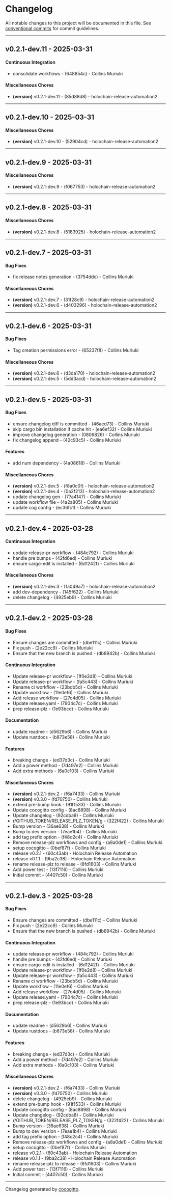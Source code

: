 # Changelog
All notable changes to this project will be documented in this file. See [conventional commits](https://www.conventionalcommits.org/) for commit guidelines.

- - -
## v0.2.1-dev.11 - 2025-03-31
#### Continuous Integration
- consolidate workflows - (648854c) - Collins Muriuki
#### Miscellaneous Chores
- **(version)** v0.2.1-dev.11 - (85d88d8) - holochain-release-automation2


- - -
## v0.2.1-dev.10 - 2025-03-31
#### Miscellaneous Chores
- **(version)** v0.2.1-dev.10 - (52904cd) - holochain-release-automation2


- - -
## v0.2.1-dev.9 - 2025-03-31
#### Miscellaneous Chores
- **(version)** v0.2.1-dev.9 - (f067753) - holochain-release-automation2


- - -
## v0.2.1-dev.8 - 2025-03-31
#### Miscellaneous Chores
- **(version)** v0.2.1-dev.8 - (5183925) - holochain-release-automation2


- - -
## v0.2.1-dev.7 - 2025-03-31
#### Bug Fixes
- fix release notes generation - (3754ddc) - Collins Muriuki
#### Miscellaneous Chores
- **(version)** v0.2.1-dev.7 - (31f28c9) - holochain-release-automation2
- **(version)** v0.2.1-dev.6 - (d403296) - holochain-release-automation2


- - -
## v0.2.1-dev.6 - 2025-03-31
#### Bug Fixes
- Tag creation permissions error - (65237f8) - Collins Muriuki
#### Miscellaneous Chores
- **(version)** v0.2.1-dev.6 - (d3da170) - holochain-release-automation2
- **(version)** v0.2.1-dev.5 - (5dd3acd) - holochain-release-automation2


- - -
## v0.2.1-dev.5 - 2025-03-31
#### Bug Fixes
- ensure changelog diff is committed - (46aed73) - Collins Muriuki
- skip cargo bin installation if cache hit - (ea6ef32) - Collins Muriuki
- improve changelog generation - (0806826) - Collins Muriuki
- fix changelog append - (42c93c5) - Collins Muriuki
#### Features
- add num dependency - (4a08618) - Collins Muriuki
#### Miscellaneous Chores
- **(version)** v0.2.1-dev.5 - (f8a0c0f) - holochain-release-automation2
- **(version)** v0.2.1-dev.4 - (0a2f213) - holochain-release-automation2
- update changelog gen - (77a4147) - Collins Muriuki
- update workflow file - (4a2a805) - Collins Muriuki
- update cog config - (ec36fc1) - Collins Muriuki


- - -
## v0.2.1-dev.4 - 2025-03-28
#### Continuous Integration
- update release-pr workflow - (484c792) - Collins Muriuki
- handle pre bumps - (42fd6ed) - Collins Muriuki
- ensure cargo-edit is installed - (6d1242f) - Collins Muriuki
#### Miscellaneous Chores
- **(version)** v0.2.1-dev.3 - (1a049a7) - holochain-release-automation2
- add dev-dependency - (145f622) - Collins Muriuki
- delete changelog - (4925eb9) - Collins Muriuki

- - -

## v0.2.1-dev.2 - 2025-03-28
#### Bug Fixes
- Ensure changes are committed - (dbe111c) - Collins Muriuki
- Fix push - (2e22cc9) - Collins Muriuki
- Ensure that the new branch is pushed - (db8942b) - Collins Muriuki
#### Continuous Integration
- Update release-pr workflow - (1f0e2d8) - Collins Muriuki
- Update release-pr workflow - (fa5c443) - Collins Muriuki
- Rename ci workflow - (23bdb5d) - Collins Muriuki
- Update workflow - (11e0ef6) - Collins Muriuki
- Add release workflow - (27c4d05) - Collins Muriuki
- Update release.yaml - (7904c7c) - Collins Muriuki
- prep release-plz - (1e93bcd) - Collins Muriuki
#### Documentation
- update readme - (d5629b6) - Collins Muriuki
- Update rustdocs - (b873e58) - Collins Muriuki
#### Features
- breaking change - (ed37d3c) - Collins Muriuki
- Add a power method - (7d497e2) - Collins Muriuki
- Add extra methods - (6a0c103) - Collins Muriuki
#### Miscellaneous Chores
- **(version)** v0.2.1-dev.2 - (f6a7433) - Collins Muriuki
- **(version)** v0.3.0 - (fd70750) - Collins Muriuki
- extend pre-bump hook - (91f1533) - Collins Muriuki
- Update cocogitto config - (8ac8898) - Collins Muriuki
- Update changelog - (92cdba8) - Collins Muriuki
- r/GITHUB_TOKEN/RELEASE_PLZ_TOKEN/g - (322f422) - Collins Muriuki
- Bump version - (36ae638) - Collins Muriuki
- Bump to dev version - (7eae1b4) - Collins Muriuki
- add tag prefix option - (f48d2c4) - Collins Muriuki
- Remove release-plz workflows and config - (a8a0de1) - Collins Muriuki
- setup cocogitto - (0bef87f) - Collins Muriuki
- release v0.2.1 - (60c43ab) - Holochain Release Automation
- release v0.1.1 - (9ba2c38) - Holochain Release Automation
- rename release-plz to release - (8fd1603) - Collins Muriuki
- Add power test - (13f7116) - Collins Muriuki
- Initial commit - (4407c50) - Collins Muriuki

- - -

## v0.2.1-dev.3 - 2025-03-28
#### Bug Fixes
- Ensure changes are committed - (dbe111c) - Collins Muriuki
- Fix push - (2e22cc9) - Collins Muriuki
- Ensure that the new branch is pushed - (db8942b) - Collins Muriuki
#### Continuous Integration
- update release-pr workflow - (484c792) - Collins Muriuki
- handle pre bumps - (42fd6ed) - Collins Muriuki
- ensure cargo-edit is installed - (6d1242f) - Collins Muriuki
- Update release-pr workflow - (1f0e2d8) - Collins Muriuki
- Update release-pr workflow - (fa5c443) - Collins Muriuki
- Rename ci workflow - (23bdb5d) - Collins Muriuki
- Update workflow - (11e0ef6) - Collins Muriuki
- Add release workflow - (27c4d05) - Collins Muriuki
- Update release.yaml - (7904c7c) - Collins Muriuki
- prep release-plz - (1e93bcd) - Collins Muriuki
#### Documentation
- update readme - (d5629b6) - Collins Muriuki
- Update rustdocs - (b873e58) - Collins Muriuki
#### Features
- breaking change - (ed37d3c) - Collins Muriuki
- Add a power method - (7d497e2) - Collins Muriuki
- Add extra methods - (6a0c103) - Collins Muriuki
#### Miscellaneous Chores
- **(version)** v0.2.1-dev.2 - (f6a7433) - Collins Muriuki
- **(version)** v0.3.0 - (fd70750) - Collins Muriuki
- delete changelog - (4925eb9) - Collins Muriuki
- extend pre-bump hook - (91f1533) - Collins Muriuki
- Update cocogitto config - (8ac8898) - Collins Muriuki
- Update changelog - (92cdba8) - Collins Muriuki
- r/GITHUB_TOKEN/RELEASE_PLZ_TOKEN/g - (322f422) - Collins Muriuki
- Bump version - (36ae638) - Collins Muriuki
- Bump to dev version - (7eae1b4) - Collins Muriuki
- add tag prefix option - (f48d2c4) - Collins Muriuki
- Remove release-plz workflows and config - (a8a0de1) - Collins Muriuki
- setup cocogitto - (0bef87f) - Collins Muriuki
- release v0.2.1 - (60c43ab) - Holochain Release Automation
- release v0.1.1 - (9ba2c38) - Holochain Release Automation
- rename release-plz to release - (8fd1603) - Collins Muriuki
- Add power test - (13f7116) - Collins Muriuki
- Initial commit - (4407c50) - Collins Muriuki

- - -

Changelog generated by [cocogitto](https://github.com/cocogitto/cocogitto).